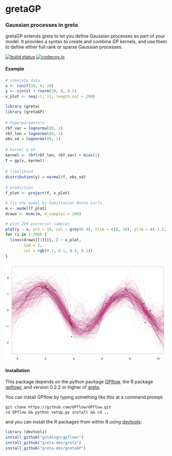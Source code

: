 gretaGP
=======

### Gaussian processes in greta

gretaGP extends greta to let you define Gaussian processes as part of your model. It provides a syntax to create and combine GP kernels, and use them to define either full rank or sparse Gaussian processes.

[![build status](https://travis-ci.org/greta-dev/gretaGP.svg?branch=master)](https://travis-ci.org/greta-dev/gretaGP) [![codecov.io](https://codecov.io/github/greta-dev/gretaGP/coverage.svg?branch=master)](https://codecov.io/github/greta-dev/gretaGP?branch=master)

#### Example

``` r
# simulate data
x <- runif(20, 0, 10)
y <- sin(x) + rnorm(20, 0, 0.5)
x_plot <- seq(-1, 11, length.out = 200)
```

``` r
library (greta)
library (gretaGP)

# hyperparameters
rbf_var = lognormal(0, 1)
rbf_len = lognormal(0, 1)
obs_sd = lognormal(0, 1)

# kernel & GP
kernel <- rbf(rbf_len, rbf_var) + bias(1)
f = gp(x, kernel)

# likelihood
distribution(y) = normal(f, obs_sd)

# prediction
f_plot <- project(f, x_plot)
```

``` r
# fit the model by Hamiltonian Monte Carlo
m <- model(f_plot)
draws <- mcmc(m, n_samples = 200)
```

``` r
# plot 200 posterior samples
plot(y ~ x, pch = 16, col = grey(0.4), xlim = c(0, 10), ylim = c(-2.5, 2.5))
for (i in 1:200) {
  lines(draws[[1]][i, ] ~ x_plot,
        lwd = 2,
        col = rgb(0.7, 0.1, 0.4, 0.1))  
}
```

![](README_files/figure-markdown_github/plotting-1.png)

#### Installation

This package depends on the python package [GPflow](https://github.com/GPflow/GPflow), the R package [gpflowr](https://github.com/goldingn/gpflowr), and version 0.2.2 or higher of [greta](https://github.com/greta-dev/greta).

You can install GPflow by typing something like this at a command prompt:

    git clone https://github.com/GPflow/GPflow.git
    cd GPflow && python setup.py install && cd ..

and you can install the R packages from within R using [devtools](https://CRAN.R-project.org/package=devtools):

``` r
library (devtools)
install_github("goldingn/gpflowr")
install_github("greta-dev/greta")
install_github("greta-dev/gretaGP")
```

